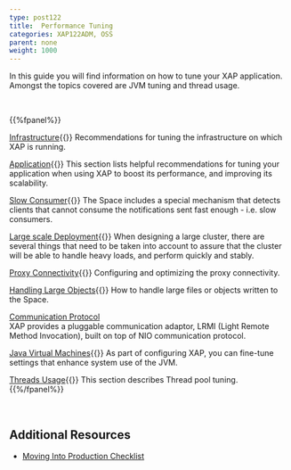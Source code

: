 ```yaml
---
type: post122
title:  Performance Tuning
categories: XAP122ADM, OSS
parent: none
weight: 1000
---
```




In this guide you will find information on how to tune your XAP application. Amongst the topics covered are JVM tuning and thread usage.

<br>

{{%fpanel%}}

[Infrastructure](./tuning-infrastructure.html){{<wbr>}}
Recommendations for tuning the infrastructure on which XAP is running.

[Application](./tuning-gigaspaces-performance.html){{<wbr>}}
This section lists helpful recommendations for tuning your application when using XAP to boost its performance, and improving its scalability.

[Slow Consumer](./slow-consumer.html){{<wbr>}}
The Space includes a special mechanism that detects clients that cannot consume the notifications sent fast enough - i.e. slow consumers.

[Large scale Deployment](./tuning-large-scale-deployment.html){{<wbr>}}
When designing a large cluster, there are several things that need to be taken into account to assure that the cluster will be able to handle heavy loads, and perform quickly and stably.

[Proxy Connectivity](./tuning-proxy-connectivity.html){{<wbr>}}
Configuring and optimizing the proxy connectivity.

[Handling Large Objects](./tuning-handling-large-objects.html){{<wbr>}}
How to handle large files or objects written to the Space.


[Communication Protocol](./tuning-communication-protocol.html)<br>
XAP provides a pluggable communication adaptor, LRMI (Light Remote Method Invocation), built on top of NIO communication protocol.

[Java Virtual Machines](./tuning-java-virtual-machines.html){{<wbr>}}
As part of configuring XAP, you can fine-tune settings that enhance system use of the JVM.

[Threads Usage](./tuning-threads-usage.html){{<wbr>}}
This section describes Thread pool tuning.
{{%/fpanel%}}

<br>

## Additional Resources

- [Moving Into Production Checklist]({{%currentxapurl%}}/production/)
